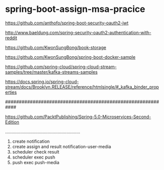 # spring-boot-assign-msa-pracice

https://github.com/anthofo/spring-boot-security-oauth2-jwt

http://www.baeldung.com/spring-security-oauth2-authentication-with-reddit

https://github.com/KwonSungBong/book-storage

https://github.com/KwonSungBong/spring-boot-docker-sample

https://github.com/spring-cloud/spring-cloud-stream-samples/tree/master/kafka-streams-samples

https://docs.spring.io/spring-cloud-stream/docs/Brooklyn.RELEASE/reference/htmlsingle/#_kafka_binder_properties

############################################################

https://github.com/PacktPublishing/Spring-5.0-Microservices-Second-Edition

............................................................



1. create notification
2. create assign and result notification-user-media
3. scheduler check result 
4. scheduler exec push
5. push exec push-media

 










